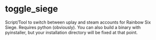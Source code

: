 # toggle_siege
Script/Tool to switch between uplay and steam accounts for Rainbow Six Siege.
Requires python (obviously). You can also build a binary with pyinstaller, but
your installation directory will be fixed at that point.
